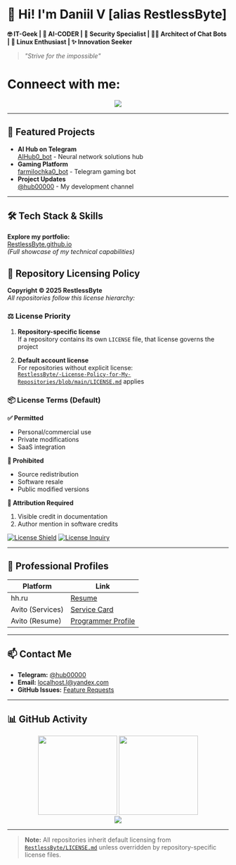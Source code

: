 # 👋 Hi! I'm Daniil V [alias RestlessByte]

**🤓 IT-Geek | 🧠 AI-CODER | 🔐 Security Specialist | 👷‍♂️ Architect of Chat Bots | 🐧 Linux Enthusiast | ✨ Innovation Seeker**

> *"Strive for the impossible"*

# Conneect with me:
 <p align="center">
 
  <a href="https://t.me/RestlessByte">
    <img src="https://img.shields.io/badge/Telegram-2CA5E0?style=for-the-badge&logo=telegram&logoColor=white" />
  </a>

</p>

---

## 🔭 Featured Projects

- **AI Hub on Telegram**  
  [AIHub0_bot](https://t.me/AIHub0_bot) - Neural network solutions hub
- **Gaming Platform**  
  [farmilochka0_bot](https://t.me/farmilochka0_bot) - Telegram gaming bot
- **Project Updates**  
  [@hub00000](https://t.me/hub00000) - My development channel

---

## 🛠 Tech Stack & Skills

**Explore my portfolio:**  
[RestlessByte.github.io](https://RestlessByte.github.io)  
*(Full showcase of my technical capabilities)*

## 📜 Repository Licensing Policy

**Copyright © 2025 RestlessByte**  
*All repositories follow this license hierarchy:*

### ⚖️ License Priority
1. **Repository-specific license**  
   If a repository contains its own `LICENSE` file, that license governs the project
   
2. **Default account license**  
   For repositories without explicit license:  
   [`RestlessByte/-License-Policy-for-My-Repositories/blob/main/LICENSE.md`](https://github.com/RestlessByte/-License-Policy-for-My-Repositories/blob/main/LICENSE.md) applies

### 📦 License Terms (Default)
**✅ Permitted**  
- Personal/commercial use
- Private modifications
- SaaS integration

**🚫 Prohibited**  
- Source redistribution
- Software resale
- Public modified versions

**📝 Attribution Required**  
1. Visible credit in documentation  
2. Author mention in software credits  

[![License Shield](https://img.shields.io/badge/License-Custom-important?style=flat-square&logo=law)](https://github.com/RestlessByte/RestlessByte/blob/main/LICENSE.md)
[![License Inquiry](https://img.shields.io/badge/Contact-Legal%20Query-blue?style=flat-square&logo=minutemailer)](mailto:localhost.l@yandex.com)

---

## 📄 Professional Profiles

| Platform        | Link                                                                 |
|-----------------|----------------------------------------------------------------------|
| hh.ru           | [Resume](https://hh.ru/resume/7aee394dff0e982c5b0039ed1f666a5a524544)|
| Avito (Services)| [Service Card](https://www.avito.ru/meleuz/predlozheniya_uslug/ustanovka_windows_linux_razrabtka_pod_klyuch_3565647194) |
| Avito (Resume)  | [Programmer Profile](https://www.avito.ru/meleuz/rezume/programmist_programmer_3981233373) |

---

## 📫 Contact Me

- **Telegram:** [@hub00000](https://t.me/hub00000)
- **Email:** [localhost.l@yandex.com](mailto:localhost.l@yandex.com)
- **GitHub Issues:** [Feature Requests](https://github.com/RestlessByte/RestlessByte/issues)

---

## 📊 GitHub Activity

<div align="center">
  <img height="180em" src="https://github-readme-stats.vercel.app/api?username=RestlessByte&show_icons=true&theme=vision-friendly-dark&hide_border=true&include_all_commits=true&count_private=true" />
  <img height="180em" src="https://github-readme-stats.vercel.app/api/top-langs/?username=RestlessByte&layout=compact&theme=vision-friendly-dark&hide_border=true&langs_count=6" />
</div>

<div align="center">
  <img src="https://github-readme-streak-stats.herokuapp.com/?user=RestlessByte&theme=vision-friendly-dark&hide_border=true" />
</div>

---

> **Note:** All repositories inherit default licensing from [`RestlessByte/LICENSE.md`](https://github.com/RestlessByte/-License-Policy-for-My-Repositories/blob/main/LICENSE.md) unless overridden by repository-specific license files.
